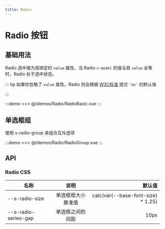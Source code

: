 ```yaml
---
title: Radio
---
```


# Radio 按钮

## 基础用法

Radio 选中值为其绑定的 `value` 属性，当 Radio `v-model` 的值与其 `value` 全等时，Radio 处于选中状态。

::: tip
如果你忽略了 `value` 属性，Radio 则会根据 [W3C标准](https://html.spec.whatwg.org/multipage/input.html#radio-button-state-(type=radio)) 提交 `'on'` 的默认值

:::

:::demo
<<< @/demos/Radio/RadioBasic.vue
:::

## 单选框组

使用 s-radio-group 来组合互斥选项

:::demo
<<< @/demos/Radio/RadioGroup.vue
:::

## API

### Radio CSS

| 名称                 |        说明        |                             默认值 |
| -------------------- | :----------------: | ---------------------------------: |
| --s-radio-size       | 单选框框大小基准值 | calc(var(--base-font-size) * 1.25) |
| --s-radio-series-gap |  单选框之间的间距  |                               10px |